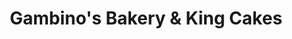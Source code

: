 ---
title: "Gambino's Bakery & King Cakes"
url: /baton-rouge/gambinos-bakery-und-king-cakes/
shop: Bäckerei
---